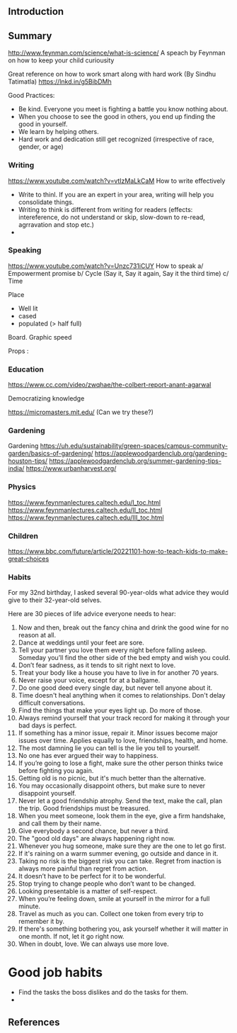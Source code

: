 ## Introduction

## Summary

http://www.feynman.com/science/what-is-science/ A speach by Feynman on how to keep your child curiousity

Great reference on how to work smart along with hard work (By Sindhu Tatimatla)
https://lnkd.in/g5BibDMh

Good Practices:
- Be kind.  Everyone you meet is fighting a battle you know nothing about.
- When you choose to see the good in others, you end up finding the good in yourself.
- We learn by helping others.
- Hard work and dedication still get recognized (irrespective of race, gender, or age)

### Writing
 
https://www.youtube.com/watch?v=vtIzMaLkCaM       How to write effectively
- Write to thinl. If you are an expert in your area, writing will help you consolidate things.
- Writing to think is different from writing for readers (effects: intereference, do not understand or skip, slow-down to re-read, agrravation and stop etc.)
- 

### Speaking

https://www.youtube.com/watch?v=Unzc731iCUY        How to speak
a/ Empowerment promise
b/ Cycle (Say it, Say it again, Say it the third time)
c/ 
Time 
 
 
Place
- Well lit
- cased
- populated (> half full)
 
Board.
Graphic
speed
 
Props :

### Education

https://www.cc.com/video/zwqhae/the-colbert-report-anant-agarwal

Democratizing knowledge

https://micromasters.mit.edu/ (Can we try these?)


### Gardening

Gardening
https://uh.edu/sustainability/green-spaces/campus-community-garden/basics-of-gardening/
https://applewoodgardenclub.org/gardening-houston-tips/
https://applewoodgardenclub.org/summer-gardening-tips-india/
https://www.urbanharvest.org/

### Physics

https://www.feynmanlectures.caltech.edu/I_toc.html
https://www.feynmanlectures.caltech.edu/II_toc.html
https://www.feynmanlectures.caltech.edu/III_toc.html

### Children

https://www.bbc.com/future/article/20221101-how-to-teach-kids-to-make-great-choices

### Habits

For my 32nd birthday, I asked several 90-year-olds what advice they would give to their 32-year-old selves.

Here are 30 pieces of life advice everyone needs to hear:

1. Now and then, break out the fancy china and drink the good wine for no reason at all.
2. Dance at weddings until your feet are sore.
3. Tell your partner you love them every night before falling asleep. Someday you’ll find the other side of the bed empty and wish you could.
4. Don’t fear sadness, as it tends to sit right next to love.
5. Treat your body like a house you have to live in for another 70 years.
6. Never raise your voice, except for at a ballgame.
7. Do one good deed every single day, but never tell anyone about it.
8. Time doesn't heal anything when it comes to relationships. Don't delay difficult conversations.
9. Find the things that make your eyes light up. Do more of those.
10. Always remind yourself that your track record for making it through your bad days is perfect.
11. If something has a minor issue, repair it. Minor issues become major issues over time. Applies equally to love, friendships, health, and home.
12. The most damning lie you can tell is the lie you tell to yourself.
13. No one has ever argued their way to happiness.
14. If you’re going to lose a fight, make sure the other person thinks twice before fighting you again.
15. Getting old is no picnic, but it's much better than the alternative.
16. You may occasionally disappoint others, but make sure to never disappoint yourself.
17. Never let a good friendship atrophy. Send the text, make the call, plan the trip. Good friendships must be treasured.
18. When you meet someone, look them in the eye, give a firm handshake, and call them by their name.
19. Give everybody a second chance, but never a third.
20. The "good old days" are always happening right now.
21. Whenever you hug someone, make sure they are the one to let go first.
22. If it's raining on a warm summer evening, go outside and dance in it.
23. Taking no risk is the biggest risk you can take. Regret from inaction is always more painful than regret from action.
24. It doesn’t have to be perfect for it to be wonderful.
25. Stop trying to change people who don’t want to be changed.
26. Looking presentable is a matter of self-respect.
27. When you’re feeling down, smile at yourself in the mirror for a full minute.
28. Travel as much as you can. Collect one token from every trip to remember it by.
29. If there's something bothering you, ask yourself whether it will matter in one month. If not, let it go right now.
30. When in doubt, love. We can always use more love.

# Good job habits

- Find the tasks the boss dislikes and do the tasks for them.
- 



## References

